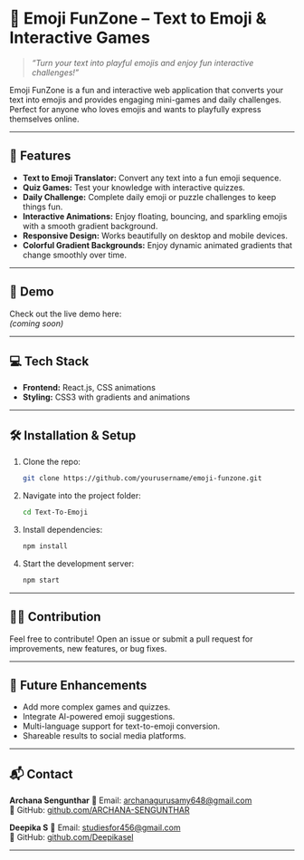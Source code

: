 # 🎉 Emoji FunZone – Text to Emoji & Interactive Games

> _“Turn your text into playful emojis and enjoy fun interactive challenges!”_

Emoji FunZone is a fun and interactive web application that converts your text into emojis and provides engaging mini-games and daily challenges. Perfect for anyone who loves emojis and wants to playfully express themselves online.

---

## 🌟 Features

- **Text to Emoji Translator:** Convert any text into a fun emoji sequence.
- **Quiz Games:** Test your knowledge with interactive quizzes.
- **Daily Challenge:** Complete daily emoji or puzzle challenges to keep things fun.
- **Interactive Animations:** Enjoy floating, bouncing, and sparkling emojis with a smooth gradient background.
- **Responsive Design:** Works beautifully on desktop and mobile devices.
- **Colorful Gradient Backgrounds:** Enjoy dynamic animated gradients that change smoothly over time.

---

## 🚀 Demo

Check out the live demo here:  
*(coming soon)*

---

## 💻 Tech Stack

- **Frontend:** React.js, CSS animations
- **Styling:** CSS3 with gradients and animations

---

## 🛠 Installation & Setup

1. Clone the repo:
   ```bash
   git clone https://github.com/yourusername/emoji-funzone.git
   ```
2. Navigate into the project folder:
   ```bash
   cd Text-To-Emoji
   ```
3. Install dependencies:
   ```bash
   npm install
   ```
4. Start the development server:
   ```bash
   npm start
   ```
---
## 👩‍💻 Contribution

Feel free to contribute! Open an issue or submit a pull request for improvements, new features, or bug fixes.

---
## 🎯 Future Enhancements

- Add more complex games and quizzes.
- Integrate AI-powered emoji suggestions.
- Multi-language support for text-to-emoji conversion.
- Shareable results to social media platforms.
  
---
## 📬 Contact

 **Archana Sengunthar**
📧 Email: [archanagurusamy648@gmail.com](mailto:archanagurusamy648@gmail.com)  
🔗 GitHub: [github.com/ARCHANA-SENGUNTHAR](https://github.com/ARCHANA-SENGUNTHAR)

**Deepika S**
📧 Email: [studiesfor456@gmail.com](mailto:studiesfor456@gmail.com)  
🔗 GitHub: [github.com/Deepikasel](https://github.com/Deepikasel)

---
